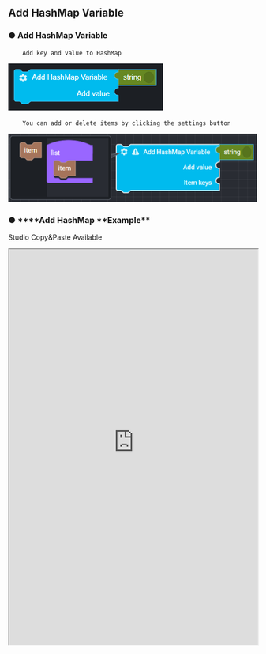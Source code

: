 ## Add HashMap Variable

### ● Add HashMap Variable

        Add key and value to HashMap

![](../../../img/assets/image%20%2812%29.png)

        You can add or delete items by clicking the settings button

![](../../../img/assets/image%20%28185%29.png)

### ● \***\*Add HashMap **Example\*\*

<p class='comment'>Studio Copy&Paste Available</p>
<iframe
    src="https://d1sxhpvag16wqc.cloudfront.net/v3.1.0/hashmap/add_hashmap"
    width="100%"
    height="800px"
    allow=""
    sandbox="allow-scripts allow-same-origin" />
<div class="display-pdf">
    <p><img src="../../img/assets/add_hashmap_example_1.png" alt="" /></p>
    <p><img src="../../img/assets/add_hashmap_example_2.png" alt="" /></p>
</div>

### ● \***\*Add HashMap **Result\*\*

```text
{
  "result": {
    "mainKey": {
      "main": {
        "originKey": "originVal",
        "indepthKey": "indepthVal"
      }
    },
    "subKey": {
      "sub": {
        "getKey": "getVal"
      }
    }
  }
}
```

